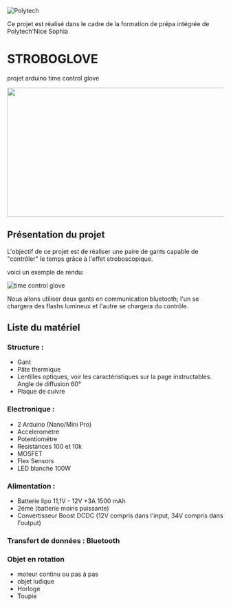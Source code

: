 




![Polytech](http://www.polytechnice.fr/jahia/jsp/jahia/templates/inc/img/polytech_nice-sophia.png)

Ce projet est réalisé dans le cadre de la formation de prépa intégrée de Polytech'Nice Sophia




# STROBOGLOVE
projet arduino time control glove 

<img src="https://i.makeagif.com/media/3-14-2017/wE9W5J.gif" width="600" height="300">
<!--https://i.makeagif.com/media/1-31-2017/7Gys2-.gif pour une meilleur qualité mais qui marche pas avec l'HTML-->


## Présentation du projet
L'objectif de ce projet est de réaliser une paire de gants capable de "contrôler" le temps grâce à l'effet stroboscopique.

voici un exemple de rendu: 

![time control glove](https://i.makeagif.com/media/1-11-2018/cPzc6O.gif)

Nous allons utiliser deux gants en communication bluetooth; l'un se chargera des flashs lumineux et l'autre se chargera du contrôle.

## Liste du matériel

### Structure : 

* Gant
* Pâte thermique 
* Lentilles optiques, voir les caractéristiques sur la page instructables. Angle de diffusion 60° 
* Plaque de cuivre
	
### Electronique : 

* 2 Arduino (Nano/Mini Pro)
* Accelerométre 
* Potentiométre 
* Resistances 100 et 10k
* MOSFET 
* Flex Sensors 
* LED blanche 100W
	
### Alimentation : 

* Batterie lipo 11,1V - 12V   +3A 1500 mAh   
* 2éme (batterie moins puissante)  
* Convertisseur Boost DCDC   (12V compris dans l'input, 34V compris dans l'output)
	
### Transfert de données : Bluetooth   

### Objet en rotation

* moteur continu ou pas à pas
* objet ludique
* Horloge
* Toupie
